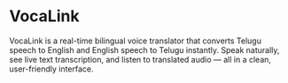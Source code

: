 # VocaLink
VocaLink is a real-time bilingual voice translator that converts Telugu speech to English and English speech to Telugu instantly. Speak naturally, see live text transcription, and listen to translated audio — all in a clean, user-friendly interface.

